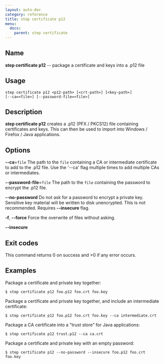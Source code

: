 ```yaml
---
layout: auto-doc
category: reference
title: step certificate p12
menu:
  docs:
    parent: step certificate
---
```


## Name
**step certificate p12** -- package a certificate and keys into a .p12 file

## Usage

```raw
step certificate p12 <p12-path> [<crt-path>] [<key-path>]
[--ca=<file>] [--password-file=<file>]
```

## Description

**step certificate p12** creates a .p12 (PFX / PKCS12)
file containing certificates and keys. This can then be used to import
into Windows / Firefox / Java applications.

## Options


**--ca**=`file`
The path to the `file` containing a CA or intermediate certificate to
add to the .p12 file. Use the '--ca' flag multiple times to add
multiple CAs or intermediates.

**--password-file**=`file`
The path to the `file` containing the password to encrypt the .p12 file.

**--no-password**
Do not ask for a password to encrypt a private key. Sensitive key material will
be written to disk unencrypted. This is not recommended. Requires **--insecure** flag.

**-f**, **--force**
Force the overwrite of files without asking.

**--insecure**


## Exit codes

This command returns 0 on success and >0 if any error occurs.

## Examples

Package a certificate and private key together:

```shell
$ step certificate p12 foo.p12 foo.crt foo.key
```

Package a certificate and private key together, and include an intermediate certificate:

```shell
$ step certificate p12 foo.p12 foo.crt foo.key --ca intermediate.crt
```

Package a CA certificate into a "trust store" for Java applications:

```shell
$ step certificate p12 trust.p12 --ca ca.crt
```

Package a certificate and private key with an empty password:

```shell
$ step certificate p12 --no-password --insecure foo.p12 foo.crt foo.key
```

